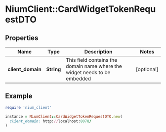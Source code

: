 # NiumClient::CardWidgetTokenRequestDTO

## Properties

| Name | Type | Description | Notes |
| ---- | ---- | ----------- | ----- |
| **client_domain** | **String** | This field contains the domain name where the widget needs to be embedded | [optional] |

## Example

```ruby
require 'nium_client'

instance = NiumClient::CardWidgetTokenRequestDTO.new(
  client_domain: http://localhost:8078/
)
```

